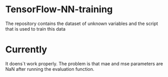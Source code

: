 # TensorFlow-NN-training
The repository contains the dataset of unknown variables and the script that is used to train this data

# Currently
It doens`t work properly. The problem is that mae and mse parameters are NaN after running the evaluation function.

